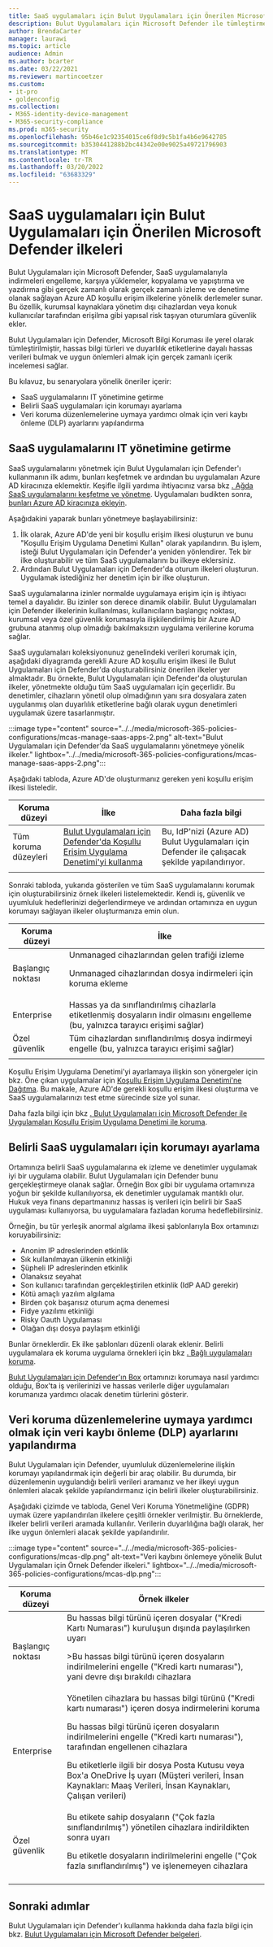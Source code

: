 ```yaml
---
title: SaaS uygulamaları için Bulut Uygulamaları için Önerilen Microsoft Defender ilkeleri - Microsoft 365 Kurumsal | Microsoft Docs
description: Bulut Uygulamaları için Microsoft Defender ile tümleştirme için önerilen ilkeleri açıklar.
author: BrendaCarter
manager: laurawi
ms.topic: article
audience: Admin
ms.author: bcarter
ms.date: 03/22/2021
ms.reviewer: martincoetzer
ms.custom:
- it-pro
- goldenconfig
ms.collection:
- M365-identity-device-management
- M365-security-compliance
ms.prod: m365-security
ms.openlocfilehash: 95b46e1c92354015ce6f8d9c5b1fa4b6e9642785
ms.sourcegitcommit: b3530441288b2bc44342e00e9025a49721796903
ms.translationtype: MT
ms.contentlocale: tr-TR
ms.lasthandoff: 03/20/2022
ms.locfileid: "63683329"
---
```

# <a name="recommended-microsoft-defender-for-cloud-apps-policies-for-saas-apps"></a>SaaS uygulamaları için Bulut Uygulamaları için Önerilen Microsoft Defender ilkeleri

Bulut Uygulamaları için Microsoft Defender, SaaS uygulamalarıyla indirmeleri engelleme, karşıya yüklemeler, kopyalama ve yapıştırma ve yazdırma gibi gerçek zamanlı olarak gerçek zamanlı izleme ve denetime olanak sağlayan Azure AD koşullu erişim ilkelerine yönelik derlemeler sunar. Bu özellik, kurumsal kaynaklara yönetim dışı cihazlardan veya konuk kullanıcılar tarafından erişilma gibi yapısal risk taşıyan oturumlara güvenlik ekler.

Bulut Uygulamaları için Defender, Microsoft Bilgi Koruması ile yerel olarak tümleştirilmiştir, hassas bilgi türleri ve duyarlılık etiketlerine dayalı hassas verileri bulmak ve uygun önlemleri almak için gerçek zamanlı içerik incelemesi sağlar.

Bu kılavuz, bu senaryolara yönelik öneriler içerir:

- SaaS uygulamalarını IT yönetimine getirme
- Belirli SaaS uygulamaları için korumayı ayarlama
- Veri koruma düzenlemelerine uymaya yardımcı olmak için veri kaybı önleme (DLP) ayarlarını yapılandırma

## <a name="bring-saas-apps-into-it-management"></a>SaaS uygulamalarını IT yönetimine getirme

SaaS uygulamalarını yönetmek için Bulut Uygulamaları için Defender'ı kullanmanın ilk adımı, bunları keşfetmek ve ardından bu uygulamaları Azure AD kiracınıza eklemektir. Keşifle ilgili yardıma ihtiyacınız varsa bkz [. Ağda SaaS uygulamalarını keşfetme ve yönetme](/cloud-app-security/tutorial-shadow-it). Uygulamaları budikten sonra, [bunları Azure AD kiracınıza ekleyin](/azure/active-directory/manage-apps/add-application-portal).

Aşağıdakini yaparak bunları yönetmeye başlayabilirsiniz:

1. İlk olarak, Azure AD'de yeni bir koşullu erişim ilkesi oluşturun ve bunu "Koşullu Erişim Uygulama Denetimi Kullan" olarak yapılandırın. Bu işlem, isteği Bulut Uygulamaları için Defender'a yeniden yönlendirer. Tek bir ilke oluşturabilir ve tüm SaaS uygulamalarını bu ilkeye  eklersiniz.
1. Ardından Bulut Uygulamaları için Defender'da oturum ilkeleri oluşturun. Uygulamak istediğiniz her denetim için bir ilke oluşturun.

SaaS uygulamalarına izinler normalde uygulamaya erişim için iş ihtiyacı temel a dayalıdır. Bu izinler son derece dinamik olabilir. Bulut Uygulamaları için Defender ilkelerinin kullanılması, kullanıcıların başlangıç noktası, kurumsal veya özel güvenlik korumasıyla ilişkilendirilmiş bir Azure AD grubuna atanmış olup olmadığı bakılmaksızın uygulama verilerine koruma sağlar.

SaaS uygulamaları koleksiyonunuz genelindeki verileri korumak için, aşağıdaki diyagramda gerekli Azure AD koşullu erişim ilkesi ile Bulut Uygulamaları için Defender'da oluşturabilirsiniz önerilen ilkeler yer almaktadır. Bu örnekte, Bulut Uygulamaları için Defender'da oluşturulan ilkeler, yönetmekte olduğu tüm SaaS uygulamaları için geçerlidir. Bu denetimler, cihazların yönetil olup olmadığının yanı sıra dosyalara zaten uygulanmış olan duyarlılık etiketlerine bağlı olarak uygun denetimleri uygulamak üzere tasarlanmıştır.

:::image type="content" source="../../media/microsoft-365-policies-configurations/mcas-manage-saas-apps-2.png" alt-text="Bulut Uygulamaları için Defender'da SaaS uygulamalarını yönetmeye yönelik ilkeler." lightbox="../../media/microsoft-365-policies-configurations/mcas-manage-saas-apps-2.png":::

Aşağıdaki tabloda, Azure AD'de oluşturmanız gereken yeni koşullu erişim ilkesi listeledir.

|Koruma düzeyi|İlke|Daha fazla bilgi|
|---|---|---|
|Tüm koruma düzeyleri|[Bulut Uygulamaları için Defender'da Koşullu Erişim Uygulama Denetimi'yi kullanma](/cloud-app-security/proxy-deployment-aad#configure-integration-with-azure-ad)|Bu, IdP'nizi (Azure AD) Bulut Uygulamaları için Defender ile çalışacak şekilde yapılandırıyor.|
||||

Sonraki tabloda, yukarıda gösterilen ve tüm SaaS uygulamalarını korumak için oluşturabilirsiniz örnek ilkeleri listelemektedir. Kendi iş, güvenlik ve uyumluluk hedeflerinizi değerlendirmeye ve ardından ortamınıza en uygun korumayı sağlayan ilkeler oluşturmanıza emin olun.

|Koruma düzeyi|İlke|
|---|---|
|Başlangıç noktası|Unmanaged cihazlarından gelen trafiği izleme <p> Unmanaged cihazlarından dosya indirmeleri için koruma ekleme|
|Enterprise|Hassas ya da sınıflandırılmış cihazlarla etiketlenmiş dosyaların indir olmasını engelleme (bu, yalnızca tarayıcı erişimi sağlar)|
|Özel güvenlik|Tüm cihazlardan sınıflandırılmış dosya indirmeyi engelle (bu, yalnızca tarayıcı erişimi sağlar)|
|||

Koşullu Erişim Uygulama Denetimi'yi ayarlamaya ilişkin son yönergeler için bkz. Öne çıkan uygulamalar için [Koşullu Erişim Uygulama Denetimi'ne Dağıtma](/cloud-app-security/proxy-deployment-aad). Bu makale, Azure AD'de gerekli koşullu erişim ilkesi oluşturma ve SaaS uygulamalarınızı test etme sürecinde size yol sunar.

Daha fazla bilgi için bkz [. Bulut Uygulamaları için Microsoft Defender ile Uygulamaları Koşullu Erişim Uygulama Denetimi ile koruma](/cloud-app-security/proxy-intro-aad).

## <a name="tune-protection-for-specific-saas-apps"></a>Belirli SaaS uygulamaları için korumayı ayarlama

Ortamınıza belirli SaaS uygulamalarına ek izleme ve denetimler uygulamak iyi bir uygulama olabilir. Bulut Uygulamaları için Defender bunu gerçekleştirmeye olanak sağlar. Örneğin Box gibi bir uygulama ortamınıza yoğun bir şekilde kullanılıyorsa, ek denetimler uygulamak mantıklı olur. Hukuk veya finans departmanınız hassas iş verileri için belirli bir SaaS uygulaması kullanıyorsa, bu uygulamalara fazladan koruma hedeflebilirsiniz.

Örneğin, bu tür yerleşik anormal algılama ilkesi şablonlarıyla Box ortamınızı koruyabilirsiniz:

- Anonim IP adreslerinden etkinlik
- Sık kullanılmayan ülkenin etkinliği
- Şüpheli IP adreslerinden etkinlik
- Olanaksız seyahat
- Son kullanıcı tarafından gerçekleştirilen etkinlik (IdP AAD gerekir)
- Kötü amaçlı yazılım algılama
- Birden çok başarısız oturum açma denemesi
- Fidye yazılımı etkinliği
- Risky Oauth Uygulaması
- Olağan dışı dosya paylaşım etkinliği

Bunlar örneklerdir. Ek ilke şablonları düzenli olarak eklenir. Belirli uygulamalara ek koruma uygulama örnekleri için bkz [. Bağlı uygulamaları koruma](/cloud-app-security/protect-connected-apps).

[Bulut Uygulamaları için Defender'ın Box](/cloud-app-security/protect-box) ortamınızı korumaya nasıl yardımcı olduğu, Box'ta iş verilerinizi ve hassas verilerle diğer uygulamaları korumanıza yardımcı olacak denetim türlerini gösterir.

## <a name="configure-data-loss-prevention-dlp-to-help-comply-with-data-protection-regulations"></a>Veri koruma düzenlemelerine uymaya yardımcı olmak için veri kaybı önleme (DLP) ayarlarını yapılandırma

Bulut Uygulamaları için Defender, uyumluluk düzenlemelerine ilişkin korumayı yapılandırmak için değerli bir araç olabilir. Bu durumda, bir düzenlemenin uygulandığı belirli verileri aramanız ve her ilkeyi uygun önlemleri alacak şekilde yapılandırmanız için belirli ilkeler oluşturabilirsiniz.

Aşağıdaki çizimde ve tabloda, Genel Veri Koruma Yönetmeliğine (GDPR) uymak üzere yapılandırılan ilkelere çeşitli örnekler verilmiştir. Bu örneklerde, ilkeler belirli verileri aramada kullanılır. Verilerin duyarlılığına bağlı olarak, her ilke uygun önlemleri alacak şekilde yapılandırılır.

:::image type="content" source="../../media/microsoft-365-policies-configurations/mcas-dlp.png" alt-text="Veri kaybını önlemeye yönelik Bulut Uygulamaları için Örnek Defender ilkeleri." lightbox="../../media/microsoft-365-policies-configurations/mcas-dlp.png":::

|Koruma düzeyi|Örnek ilkeler|
|---|---|
|Başlangıç noktası|Bu hassas bilgi türünü içeren dosyalar ("Kredi Kartı Numarası") kuruluşun dışında paylaşılırken uyarı <p> >Bu hassas bilgi türünü içeren dosyaların indirilmelerini engelle ("Kredi kartı numarası"), yani devre dışı bırakıldı cihazlara|
|Enterprise|Yönetilen cihazlara bu hassas bilgi türünü ("Kredi kartı numarası") içeren dosya indirmelerini koruma <p> Bu hassas bilgi türünü içeren dosyaların indirilmelerini engelle ("Kredi kartı numarası"), tarafından engellenen cihazlara <p> Bu etiketlerle ilgili bir dosya Posta Kutusu veya Box'a OneDrive İş uyarı (Müşteri verileri, İnsan Kaynakları: Maaş Verileri, İnsan Kaynakları, Çalışan verileri)|
|Özel güvenlik|Bu etikete sahip dosyaların ("Çok fazla sınıflandırılmış") yönetilen cihazlara indirildikten sonra uyarı <p> Bu etiketle dosyaların indirilmelerini engelle ("Çok fazla sınıflandırılmış") ve işlenemeyen cihazlara|
|||

## <a name="next-steps"></a>Sonraki adımlar

Bulut Uygulamaları için Defender'ı kullanma hakkında daha fazla bilgi için bkz. [Bulut Uygulamaları için Microsoft Defender belgeleri](//cloud-app-security/).
